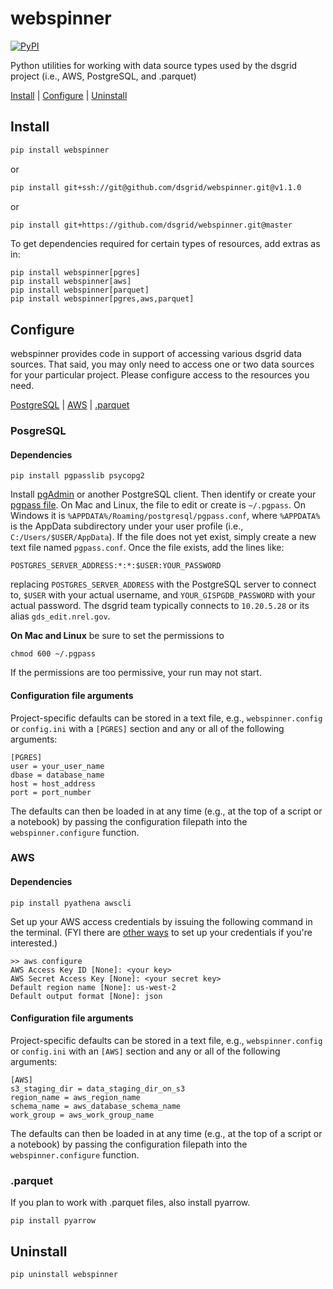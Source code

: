 # webspinner
[![PyPI](https://img.shields.io/pypi/v/webspinner.svg)](https://pypi.python.org/pypi/webspinner/)

Python utilities for working with data source types used by the dsgrid project 
(i.e., AWS, PostgreSQL, and .parquet)

[Install](#install) | [Configure](#configure) | [Uninstall](#uninstall)

## Install

```bash
pip install webspinner
```

or 

```bash
pip install git+ssh://git@github.com/dsgrid/webspinner.git@v1.1.0
```

or 

```bash
pip install git+https://github.com/dsgrid/webspinner.git@master
```

To get dependencies required for certain types of resources, add extras as in:

```
pip install webspinner[pgres]
pip install webspinner[aws]
pip install webspinner[parquet]
pip install webspinner[pgres,aws,parquet]
```

## Configure

webspinner provides code in support of accessing various dsgrid data sources. 
That said, you may only need to access one or two data sources for your particular 
project. Please configure access to the resources you need.

[PostgreSQL](#posgresql) | [AWS](#aws) | [.parquet](#parquet)

### PosgreSQL

#### Dependencies

```
pip install pgpasslib psycopg2
```

Install [pgAdmin](https://www.pgadmin.org/download/) or another PostgreSQL client. 
Then identify or create your [pgpass file](https://www.postgresql.org/docs/9.1/static/libpq-pgpass.html). 
On Mac and Linux, the file to edit or create is `~/.pgpass`. On Windows it is 
`%APPDATA%/Roaming/postgresql/pgpass.conf`, where `%APPDATA%` is the AppData 
subdirectory under your user profile (i.e., `C:/Users/$USER/AppData`). If the 
file does not yet exist, simply create a new text file named `pgpass.conf`. 
Once the file exists, add the lines like:

```
POSTGRES_SERVER_ADDRESS:*:*:$USER:YOUR_PASSWORD
```

replacing `POSTGRES_SERVER_ADDRESS` with the PostgreSQL server to connect to, 
`$USER` with your actual username, and `YOUR_GISPGDB_PASSWORD` with your actual 
password. The dsgrid team typically connects to `10.20.5.28` or its alias 
`gds_edit.nrel.gov`.

**On Mac and Linux** be sure to set the permissions to

```
chmod 600 ~/.pgpass
```

If the permissions are too permissive, your run may not start.

#### Configuration file arguments

Project-specific defaults can be stored in a text file, e.g., `webspinner.config` 
or `config.ini` with a `[PGRES]` section and any or all of the following arguments:

```
[PGRES]
user = your_user_name
dbase = database_name
host = host_address
port = port_number
```

The defaults can then be loaded in at any time (e.g., at the top of a script or 
a notebook) by passing the configuration filepath into the `webspinner.configure` 
function.

### AWS

#### Dependencies

```
pip install pyathena awscli
```

Set up your AWS access credentials by issuing the following command in the terminal. 
(FYI there are [other ways](https://boto3.amazonaws.com/v1/documentation/api/latest/guide/configuration.html#guide-configuration) 
to set up your credentials if you're interested.)

```
>> aws configure
AWS Access Key ID [None]: <your key>
AWS Secret Access Key [None]: <your secret key>
Default region name [None]: us-west-2
Default output format [None]: json
```

#### Configuration file arguments

Project-specific defaults can be stored in a text file, e.g., `webspinner.config` 
or `config.ini` with an `[AWS]` section and any or all of the following arguments:

```
[AWS]
s3_staging_dir = data_staging_dir_on_s3
region_name = aws_region_name
schema_name = aws_database_schema_name
work_group = aws_work_group_name
```

The defaults can then be loaded in at any time (e.g., at the top of a script or 
a notebook) by passing the configuration filepath into the `webspinner.configure` 
function.

### .parquet

If you plan to work with .parquet files, also install pyarrow.

```
pip install pyarrow
```

## Uninstall

```
pip uninstall webspinner
```


